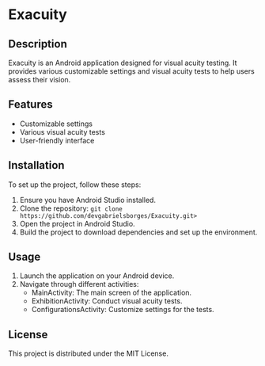# Exacuity

## Description
Exacuity is an Android application designed for visual acuity testing. It provides various customizable settings and visual acuity tests to help users assess their vision.

## Features
- Customizable settings
- Various visual acuity tests
- User-friendly interface

## Installation
To set up the project, follow these steps:
1. Ensure you have Android Studio installed.
2. Clone the repository: `git clone https://github.com/devgabrielsborges/Exacuity.git>`
3. Open the project in Android Studio.
4. Build the project to download dependencies and set up the environment.

## Usage
1. Launch the application on your Android device.
2. Navigate through different activities:
   - MainActivity: The main screen of the application.
   - ExhibitionActivity: Conduct visual acuity tests.
   - ConfigurationsActivity: Customize settings for the tests.

## License
This project is distributed under the MIT License.
